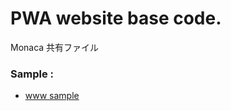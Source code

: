 # PWA website base code. 
Monaca 共有ファイル
### Sample :
- <a href="https://leo-loki.github.io/pwa/www/" target="_blank">www sample</a>
